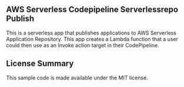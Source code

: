 ## AWS Serverless Codepipeline Serverlessrepo Publish

This is a serverless app that publishes applications to AWS Serverless Application Repository. This app creates a Lambda function that a user could then use as an Invoke action target in their CodePipeline.

## License Summary

This sample code is made available under the MIT license. 
